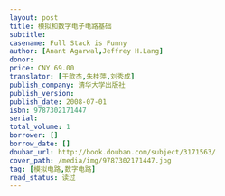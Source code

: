 ```yaml
---
layout: post
title: 模拟和数字电子电路基础
subtitle: 
casename: Full Stack is Funny
author: [Anant Agarwal,Jeffrey H.Lang]
donor: 
price: CNY 69.00
translator: [于歆杰,朱桂萍,刘秀成]
publish_company: 清华大学出版社
publish_version: 
publish_date: 2008-07-01
isbn: 9787302171447
serial: 
total_volume: 1
borrower: []
borrow_date: []
douban_url: http://book.douban.com/subject/3171563/
cover_path: /media/img/9787302171447.jpg
tag: [模拟电路,数字电路]
read_status: 读过
---
```

